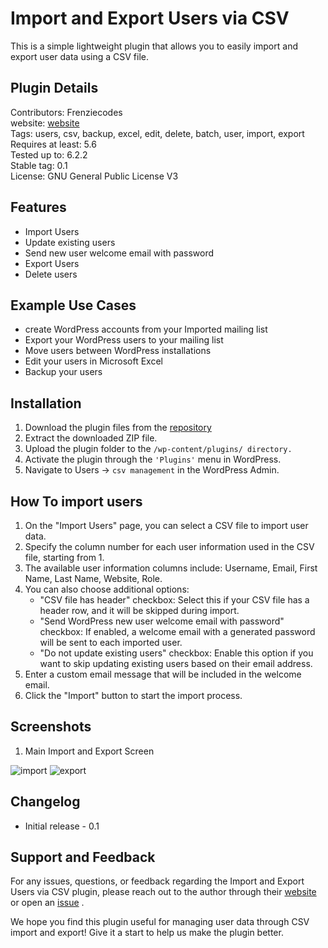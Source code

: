 # Import and Export Users via CSV
This is a simple lightweight plugin that allows you to easily import and export user data using a CSV file.

## Plugin Details
Contributors: Frenziecodes
<br/>
website: [website](https://wpnizzle.com/PluginPages/usersync.html)
<br/>
Tags: users, csv, backup, excel, edit, delete, batch, user, import, export
<br/>
Requires at least: 5.6
<br/>
Tested up to: 6.2.2
<br/>
Stable tag: 0.1
<br/>
License: GNU General Public License V3
<br/>

## Features
* Import Users
* Update existing users
* Send new user welcome email with password
* Export Users
* Delete users

## Example Use Cases
* create WordPress accounts from your Imported mailing list
* Export your WordPress users to your mailing list
* Move users between WordPress installations
* Edit your users in Microsoft Excel
* Backup your users
 
## Installation

1. Download the plugin files from the [repository](https://github.com/Frenziecodes/UserSync)
2. Extract the downloaded ZIP file.
3. Upload the plugin folder to the `/wp-content/plugins/ directory.`
4. Activate the plugin through the `'Plugins'` menu in WordPress.
5. Navigate to Users -> `csv management` in the WordPress Admin.

## How To import users

1. On the "Import Users" page, you can select a CSV file to import user data.
2. Specify the column number for each user information used in the CSV file, starting from 1.
3. The available user information columns include: Username, Email, First Name, Last Name, Website, Role.
4. You can also choose additional options:
    * "CSV file has header" checkbox: Select this if your CSV file has a header row, and it will be skipped during import.
    * "Send WordPress new user welcome email with password" checkbox: If enabled, a welcome email with a generated password will be sent to each imported user.
    * "Do not update existing users" checkbox: Enable this option if you want to skip updating existing users based on their email address.   
5. Enter a custom email message that will be included in the welcome email.
6. Click the "Import" button to start the import process.
 

## Screenshots

1. Main Import and Export Screen
   
![import](https://github.com/Frenziecodes/UserSync/assets/104835999/a33fd19c-1e46-4f58-9d1c-90981557b3db)
![export](https://github.com/Frenziecodes/UserSync/assets/104835999/b887f45a-0b7a-451e-b9ce-3dfb548cdab5)

## Changelog

* Initial release - 0.1

## Support and Feedback

For any issues, questions, or feedback regarding the Import and Export Users via CSV plugin, please reach out to the author through their [website](https://wpnizzle.com/) or open an [issue](https://github.com/Frenziecodes/UserSync/issues/new) .

We hope you find this plugin useful for managing user data through CSV import and export! Give it a start to help us make the plugin better.


